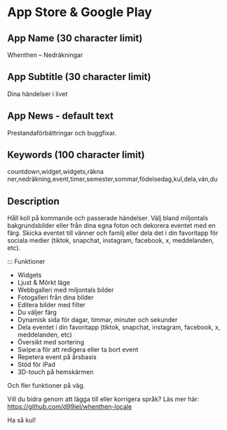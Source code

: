 # App Store & Google Play

## App Name (30 character limit)
Whenthen – Nedräkningar

## App Subtitle (30 character limit)
Dina händelser i livet

## App News - default text
Prestandaförbättringar och buggfixar.

## Keywords (100 character limit)
countdown,widget,widgets,räkna ner,nedräkning,event,timer,semester,sommar,födelsedag,kul,dela,vän,du

## Description
Håll koll på kommande och passerade händelser.
Välj bland miljontals bakgrundsbilder eller från dina egna foton och dekorera eventet med en färg.
Skicka eventet till vänner och familj eller dela det i din favoritapp för sociala medier (tiktok, snapchat, instagram, facebook, x, meddelanden, etc).

::: Funktioner
- Widgets
- Ljust & Mörkt läge
- Webbgalleri med miljontals bilder
- Fotogalleri från dina bilder
- Editera bilder med filter
- Du väljer färg
- Dynamisk sida för dagar, timmar, minuter och sekunder
- Dela eventet i din favoritapp (tiktok, snapchat, instagram, facebook, x, meddelanden, etc)
- Översikt med sortering
- Swipe:a för att redigera eller ta bort event
- Repetera event på årsbasis
- Stöd för iPad
- 3D-touch på hemskärmen

Och fler funktioner på väg.

Vill du bidra genom att lägga till eller korrigera språk? Läs mer här: https://github.com/d99iel/whenthen-locale

Ha så kul!